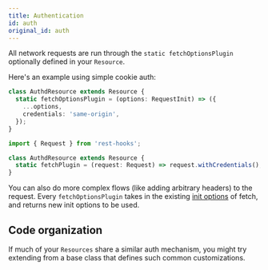 ```yaml
---
title: Authentication
id: auth
original_id: auth
---
```


All network requests are run through the `static fetchOptionsPlugin` optionally
defined in your `Resource`.

Here's an example using simple cookie auth:

<!--DOCUSAURUS_CODE_TABS-->
<!--fetch-->

```typescript
class AuthdResource extends Resource {
  static fetchOptionsPlugin = (options: RequestInit) => ({
    ...options,
    credentials: 'same-origin',
  });
}
```

<!--superagent-->

```typescript
import { Request } from 'rest-hooks';

class AuthdResource extends Resource {
  static fetchPlugin = (request: Request) => request.withCredentials();
}
```

<!--END_DOCUSAURUS_CODE_TABS-->

You can also do more complex flows (like adding arbitrary headers) to
the request. Every `fetchOptionsPlugin` takes in the existing [init options](https://developer.mozilla.org/en-US/docs/Web/API/WindowOrWorkerGlobalScope/fetch) of fetch, and returns new init options to be used.

## Code organization

If much of your `Resources` share a similar auth mechanism, you might
try extending from a base class that defines such common customizations.
